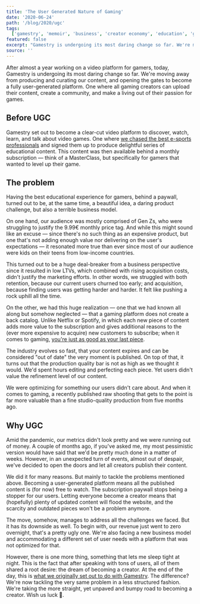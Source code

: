 ```yaml
---
title: 'The User Generated Nature of Gaming'
date: '2020-06-24'
path: '/blog/2020/ugc'
tags:
  ['gamestry', 'memoir', 'business', 'creator economy', 'education', 'gaming']
featured: false
excerpt: "Gamestry is undergoing its most daring change so far. We're moving away from producing our own content and opening the gates to become a user generated platform. One where all gaming creators can make a living out of their passion."
source: ''
---
```


After almost a year working on a video platform for gamers, today, Gamestry is undergoing its most daring change so far. We're moving away from producing and curating our content, and opening the gates to become a fully user-generated platform. One where all gaming creators can upload their content, create a community, and make a living out of their passion for games.

## Before UGC

Gamestry set out to become a clear-cut video platform to discover, watch, learn, and talk about video games. One where [we chased the best e-sports professionals](/blog/2020/attracting-and-retaining-creators) and signed them up to produce delightful series of educational content. This content was then available behind a monthly subscription — think of a MasterClass, but specifically for gamers that wanted to level up their game.

## The problem

Having the best educational experience for gamers, behind a paywall, turned out to be, at the same time, a beautiful idea, a daring product challenge, but also a terrible business model.

On one hand, our audience was mostly comprised of Gen Zs, who were struggling to justify the 9.99€ monthly price tag. And while this might sound like an excuse — since there's no such thing as an expensive product, but one that's not adding enough value nor delivering on the user's expectations — it resonated more true than ever since most of our audience were kids on their teens from low-income countries.

This turned out to be a huge deal-breaker from a business perspective since it resulted in low LTVs, which combined with rising acquisition costs, didn't justify the marketing efforts. In other words, we struggled with both retention, because our current users churned too early; and acquisition, because finding users was getting harder and harder. It felt like pushing a rock uphill all the time.

On the other, we had this huge realization — one that we had known all along but somehow neglected — that a gaming platform does not create a back catalog. Unlike Netflix or Spotify, in which each new piece of content adds more value to the subscription and gives additional reasons to the (ever more expensive to acquire) new customers to subscribe; when it comes to gaming, [you're just as good as your last piece](/blog/2020/creators-are-struggling).

The industry evolves so fast, that your content expires and can be considered "out of date" the very moment is published. On top of that, it turns out that the production quality bar is not as high as we thought it would. We'd spent hours editing and perfecting each piece. Yet users didn't value the refinement level of our content.

We were optimizing for something our users didn't care about. And when it comes to gaming, a recently published raw shooting that gets to the point is far more valuable than a fine studio-quality production from five months ago.

## Why UGC

Amid the pandemic, our metrics didn't look pretty and we were running out of money. A couple of months ago, if you've asked me, my most pessimistic version would have said that we'd be pretty much done in a matter of weeks. However, in an unexpected turn of events, almost out of despair, we've decided to open the doors and let all creators publish their content.

We did it for many reasons. But mainly to tackle the problems mentioned above. Becoming a user-generated platform means all the published content is (for now) free to watch. The subscription paywall stops being a stopper for our users. Letting everyone become a creator means that (hopefully) plenty of updated content will flood the website, and the scarcity and outdated pieces won't be a problem anymore.

The move, somehow, manages to address all the challenges we faced. But it has its downside as well. To begin with, our revenue just went to zero overnight, that's a pretty ugly one. We're also facing a new business model and accommodating a different set of user needs with a platform that was not optimized for that.

However, there is one more thing, something that lets me sleep tight at night. This is the fact that after speaking with tons of users, all of them shared a root desire: the dream of becoming a creator. At the end of the day, this is [what we originally set out to do with Gamestry](/blog/2020/what-gamestry-is-about). The difference? We're now tackling the very same problem in a less structured fashion. We're taking the more straight, yet unpaved and bumpy road to becoming a creator. Wish us luck 🤞.
